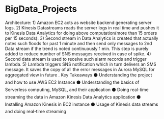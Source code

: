 # BigData_Projects
Architecture: 1) Amazon EC2 acts as website backend generating server logs. 2) Kinesis Datastreams reads the server logs in real time and pushes it to Kinesis Data Analytics for doing above computation(more than 15 orders per 15 seconds). 3) Second stream in Data Analytics is created that actually notes such floods for past 1 minute and then send only messages to 2nd Data stream if the trend is noted continuously 1 min. This step is purely added to reduce number of SNS messages received in case of spike. 4) Second data stream is used to receive such alarm records and trigger lambda. 5) Lambda triggers SNS notification which in turn delivers an SMS message. It saves the copy of all the error messages in Aurora MySQL for aggregated view in future . Key Takeaways ⚫ Understanding the project and how to use AWS EC2 Instance ⚫ Understanding the basics of Serverless computing, MySQL, and their application ⚫ Doing real-time streaming the data in Amazon Kinesis Data Analytics application ⚫ Installing Amazon Kinesis in EC2 instance ⚫ Usage of Kinesis data streams and doing real-time streaming
